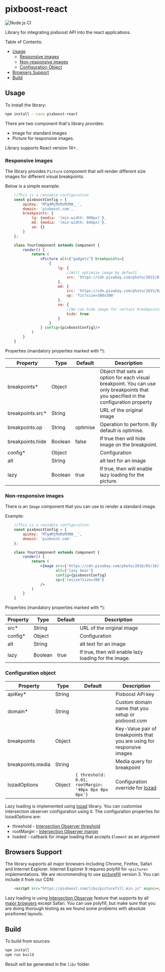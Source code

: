 # pixboost-react

![Node.js CI](https://github.com/Pixboost/pixboost-react/workflows/Node.js%20CI/badge.svg)

Library for integrating pixboost API into the react applications.

Table of Contents:

* [Usage](#usage)
    * [Responsive images](#responsive-images)
    * [Non-responsive images](#non-responsive-images)
    * [Configuration Object](#configuration-object)
* [Browsers Support](#browsers-support)
* [Build](#build)

## Usage

To install the library:

```bash
npm install --save pixboost-react
```

There are two component that's library provides: 
* Image for standard images 
* Picture for responsive images. 

Library supports React version 14+.



### Responsive images

The library provides `Picture` component that will render different size images for different 
visual breakpoints. 

Below is a simple example:

```jsx harmony
    //This is a reusable configuration
    const pixboostConfig = {
        apiKey: 'MTg4MjMxMzM3MA__',
        domain: 'pixboost.com',
        breakpoints: {
            lg: {media: '(min-width: 990px)'},
            md: {media: '(min-width: 640px)'},
            sm: {}
        }
    };

    class YourComponent extends Component {
        render() {
            return (
                <Picture alt={"gadgets"} breakpoints={
                    {
                        lg: {
                            //Will optimise image by default
                            src: 'https://cdn.pixabay.com/photo/2015/01/21/14/14/apple-606761_960_720.jpg'
                        },
                        md: {
                            src: 'https://cdn.pixabay.com/photo/2015/02/02/15/28/bar-621033_960_720.jpg',
                            op: 'fit?size=300x300'
                        },
                        sm: {
                            //We can hide image for certain breakpoints
                            hide: true
                        }
                    }
                } config={pixboostConfig}/>
            )
        }
    }
```

Properties (mandatory properties marked with *):

| Property         | Type    | Default  |Description           | 
| -----------------|---------|----------|----------------------|
| breakpoints*     | Object  |          | Object that sets an option for each visual breakpoint. You can use only breakpoints that you specified in the configuration property |
| breakpoints.src* | String  |          | URL of the original image |
| breakpoints.op   | String  | optimise | Operation to perform. By default is optimise. |
| breakpoints.hide | Boolean | false    | If true then will hide image on the breakpoint. |
| config*          | Object  |          | Configuration |
| alt              | String  |          | alt text for an image |
| lazy             | Boolean | true     | If true, then will enable lazy loading for the picture. |

### Non-responsive images

There is an `Image` component that you can use to render a standard image.

Example:

```jsx harmony
    //This is a reusable configuration
    const pixboostConfig = {
        apiKey: 'MTg4MjMxMzM3MA__',
        domain: 'pixboost.com'
    };

    class YourComponent extends Component {
        render() {
            return (
                <Image src={'https://cdn.pixabay.com/photo/2016/05/10/15/29/bear-1383980_960_720.jpg'}
                       alt={'lazy bear'}
                       config={pixboostConfig}
                       op={'resize?size=200'}
                />
            )
        }
    }
```

Properties (mandatory properties marked with *):

| Property         | Type    | Default  |Description           | 
| -----------------|---------|----------|----------------------|
| src*             | String  |          | URL of the original image |
| config*          | Object  |          | Configuration |
| alt              | String  |          | alt text for an image |
| lazy             | Boolean | true     | If true, then will enable lazy loading for the image. |

### Configuration object

| Property          | Type    | Default  |Description           | 
| ------------------|---------|----------|----------------------|
| apiKey*           | String  |          | Pixboost API key |
| domain*           | String  |          | Custom domain name that you setup or pixboost.com |
| breakpoints       | Object  |          | Key-Value pair of breakpoints that you are using for responsive images |
| breakpoints.media | String  |          | Media query for breakpoint |
| lozadOptions      | Object  | `{ threshold: 0.01, rootMargin: '40px 0px 0px 0px'}` | Configuration override for [lozad](https://github.com/ApoorvSaxena/lozad.js) |

Lazy loading is implemented using [lozad](https://github.com/ApoorvSaxena/lozad.js) library. You can customise intersection
observer configuration using it. The configuration properties for lozadOptions are:

* threshold - [Intersection Observer threshold](https://developer.mozilla.org/en-US/docs/Web/API/IntersectionObserver/IntersectionObserver)
* rootMargin - [Intersection Observer margin](https://developer.mozilla.org/en-US/docs/Web/API/IntersectionObserver/IntersectionObserver)
* loaded - callback for image loading that accepts `Element` as an argument 

## Browsers Support

The library supports all major browsers including Chrome, Firefox, Safari and Internet Explorer.
Internet Explorer 9 requires polyfill for `<picture>` implementations. We are recommending to use
[picturefill](http://scottjehl.github.io/picturefill/) version 3. You can include it from our CDN:

```html
    <script src="https://pixboost.com/libs/picturefill.min.js" async></script> 
``` 

Lazy loading is using [Intersection Observer](https://developer.mozilla.org/en-US/docs/Web/API/Intersection_Observer_API) 
feature that supports by all [major browsers](https://caniuse.com/#search=intersectionObserver) 
except Safari. You can use polyfill, but make sure that you are doing thorough testing as we found some problems with absolute
positioned layouts.

## Build

To build from sources:

```bash
npm install
npm run build
```

Result will be generated in the `lib/` folder.